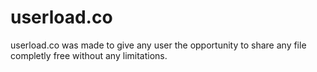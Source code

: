 # userload.co
userload.co was made to give any user the opportunity to share any file completly free without any limitations.
